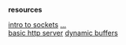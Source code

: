 **resources**

[intro to sockets](https://www.cs.rpi.edu/~moorthy/Courses/os98/Pgms/socket.html)
[...](https://github.com/h0mbre/Learning-C/tree/master/Assignment-26)<br>
[basic http server](https://doc.rust-lang.org/book/ch20-01-single-threaded.html)
[dynamic buffers](https://www.fundza.com/c4serious/fileIO_reading_all/)